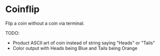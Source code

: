 # Coinflip

Flip a coin without a coin via terminal.

TODO:
- Product ASCII art of coin instead of string saying "Heads" or "Tails"
- Color output with Heads being Blue and Tails being Orange